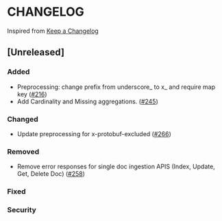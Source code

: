 # CHANGELOG

Inspired from [Keep a Changelog](https://keepachangelog.com/en/1.0.0/)

## [Unreleased]
### Added
- Preprocessing: change prefix from underscore_ to x_ and require map key ([#216](https://github.com/opensearch-project/opensearch-protobufs/pull/216))
- Add Cardinality and Missing aggregations. ([#245](https://github.com/opensearch-project/opensearch-protobufs/pull/245))

### Changed
- Update preprocessing for x-protobuf-excluded ([#266](https://github.com/opensearch-project/opensearch-protobufs/pull/266))

### Removed
- Remove error responses for single doc ingestion APIS (Index, Update, Get, Delete Doc) ([#258](https://github.com/opensearch-project/opensearch-protobufs/pull/258))

### Fixed

### Security

